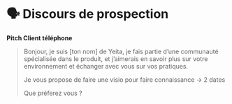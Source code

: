# 🗣 Discours de prospection



**Pitch Client téléphone**

> Bonjour, je suis \[ton nom] de Yeita, je fais partie d’une communauté spécialisée dans le produit, et j’aimerais en savoir plus sur votre environnement et échanger avec vous sur vos pratiques. &#x20;
>
> Je vous propose de faire une visio pour faire connaissance -> 2 dates &#x20;
>
> Que préferez vous ? &#x20;
